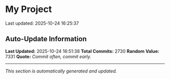 # My Project


Last updated: 2025-10-24 16:25:37

















































































































































































































































































































































































































































































































































































































































































































































































































































































































































































































































































































































































































































































































































































































































































































































































































































































































































































































































































































































































































































































































































































































































































































































































































































































































































































































































































































































































































































































































































































































































































































































































































































## Auto-Update Information

**Last Updated:** 2025-10-24 16:51:38
**Total Commits:** 2730
**Random Value:** 7331
**Quote:** _Commit often, commit early._

---
_This section is automatically generated and updated._